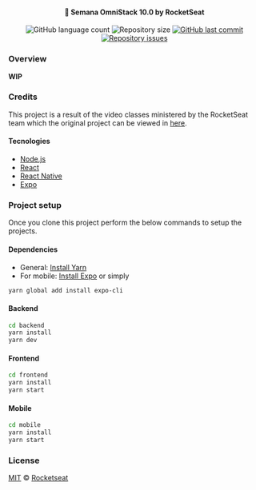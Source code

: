 <h4 align="center">
  🚀 Semana OmniStack 10.0 by RocketSeat
</h4>
<p align="center">
  <img alt="GitHub language count" src="https://img.shields.io/github/languages/count/amokawa/semanaomnistack10">

  <img alt="Repository size" src="https://img.shields.io/github/repo-size/amokawa/semanaomnistack10">
  
  <a href="https://github.com/Rocketseat/semana-omnistack-10/commits/master">
    <img alt="GitHub last commit" src="https://img.shields.io/github/last-commit/amokawa/semanaomnistack10">
  </a>

  <a href="https://github.com/Rocketseat/semana-omnistack-10/issues">
    <img alt="Repository issues" src="https://img.shields.io/github/issues/amokawa/semanaomnistack10">
  </a>
</p>

### Overview
**WIP**

### Credits
This project is a result of the video classes ministered by the RocketSeat team which the original project can be viewed in [here](https://github.com/Rocketseat/semana-omnistack-10/blob/master/README.md#-projeto).

#### Tecnologies
- [Node.js](https://nodejs.org/en/)
- [React](https://reactjs.org)
- [React Native](https://facebook.github.io/react-native/)
- [Expo](https://expo.io/)

### Project setup
Once you clone this project perform the below commands to setup the projects.
#### Dependencies
- General: [Install Yarn](https://legacy.yarnpkg.com/lang/en/docs/install/#mac-stable)
- For mobile: [Install Expo](https://docs.expo.io/versions/latest/get-started/installation/) or simply
```bash
yarn global add install expo-cli
```
#### Backend
```bash
cd backend
yarn install
yarn dev
```
#### Frontend
```bash
cd frontend
yarn install
yarn start
```
#### Mobile
```bash
cd mobile
yarn install
yarn start
```

### License
[MIT](./LICENSE) &copy; [Rocketseat](https://rocketseat.com.br/)

